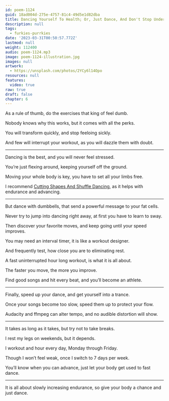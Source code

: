 ```yaml
---
id: poem-1124
guid: 18ad004d-275e-4757-81c4-49d5e1d82dba
title: Dancing Yourself To Health; Or, Just Dance, And Don't Stop Under Any Circumstance
description: null
tags:
  - furkies-purrkies
date: '2023-03-31T00:50:57.772Z'
lastmod: null
weight: 112400
audio: poem-1124.mp3
image: poem-1124-illustration.jpg
images: null
artwork:
  - https://unsplash.com/photos/2YCy6l14Opo
resources: null
features:
  video: true
raw: true
draft: false
chapter: 6
---
```


As a rule of thumb,
do the exercises that king of feel dumb.

Nobody knows why this works,
but it comes with all the perks.

You will transform quickly,
and stop feeloing sickly.

And few will interrupt your workout,
as you will dazzle them with doubt.

---

Dancing is the best,
and you will never feel stressed.

You’re just flexing around,
keeping yourself off the ground.

Moving your whole body is key,
you have to set all your limbs free.

I recommend [Cutting Shapes And Shuffle Dancing][1],
as it helps with endurance and advancing.

---

But dance with dumbbells,
that send a powerful message to your fat cells.

Never try to jump into dancing right away,
at first you have to learn to sway.

Then discover your favorite moves,
and keep going until your speed improves.

You may need an interval timer,
it is like a workout designer.

And frequently test,
how close you are to eliminating rest.

A fast uninterrupted hour long workout,
is what it is all about.

The faster you move,
the more you improve.

Find good songs and hit every beat,
and you’ll become an athlete.

---

Finally, speed up your dance,
and get yourself into a trance.

Once your songs become too slow,
speed them up to protect your flow.

Audacity and ffmpeg can alter tempo,
and no audible distortion will show.

---

It takes as long as it takes,
but try not to take breaks.

I rest my legs on weekends,
but it depends.

I workout and hour every day,
Monday through Friday.

Though I won’t feel weak,
once I switch to 7 days per week.

You’ll know when you can advance,
just let your body get used to fast dance.

---

It is all about slowly increasing endurance,
so give your body a chance and just dance.


[1]: https://www.youtube.com/results?search_query=shuffle+dance+and+cutting+shapes+tutorial
